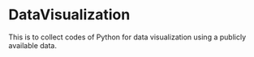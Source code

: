 # DataVisualization
This is to collect codes of Python for data visualization using a publicly available data.
